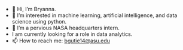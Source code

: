 - 👋 Hi, I’m Bryanna.
- 👀 I’m interested in machine learning, artificial intelligence, and data science using python.
- 🌱 I’m a pervious NASA headquarters intern.
- I am currently looking for a role in data analytics. 
- 📫 How to reach me: bgutie14@asu.edu

<!---
bryanna111/bryanna111 is a ✨ special ✨ repository because its `README.md` (this file) appears on your GitHub profile.
You can click the Preview link to take a look at your changes.
--->
